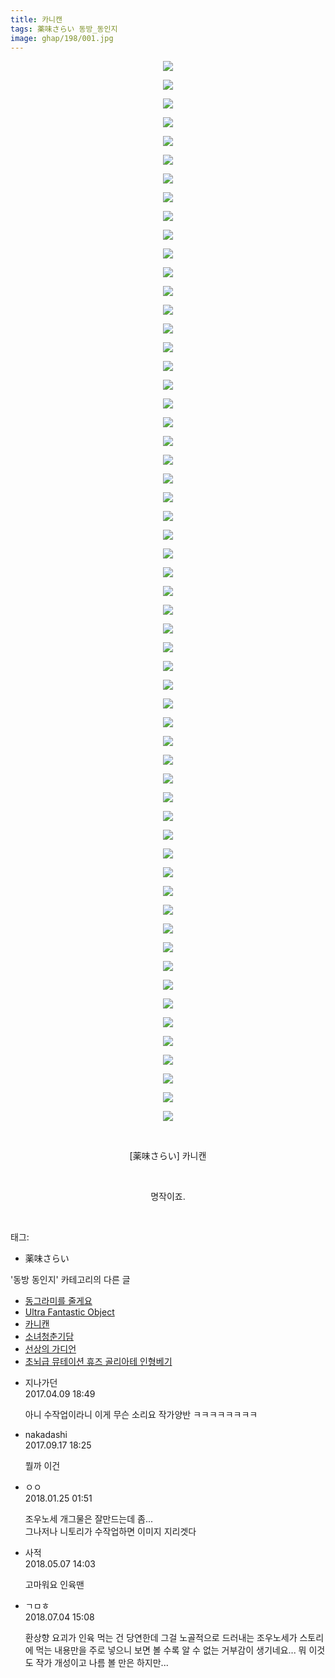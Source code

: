 ```yaml
---
title: 카니캔
tags: 薬味さらい 동방_동인지
image: ghap/198/001.jpg
---
```

<div class="article">
<p style="text-align: center; clear: none; float: none;"><img src="{{ site.nasurl }}/ghap/198/001.jpg"/></p>
<p style="text-align: center; clear: none; float: none;"><img src="{{ site.nasurl }}/ghap/198/002.jpg"/></p>
<p style="text-align: center; clear: none; float: none;"><img src="{{ site.nasurl }}/ghap/198/003.jpg"/></p>
<p style="text-align: center; clear: none; float: none;"><img src="{{ site.nasurl }}/ghap/198/004.jpg"/></p>
<p style="text-align: center; clear: none; float: none;"><img src="{{ site.nasurl }}/ghap/198/005.jpg"/></p>
<p style="text-align: center; clear: none; float: none;"><img src="{{ site.nasurl }}/ghap/198/006.jpg"/></p>
<p style="text-align: center; clear: none; float: none;"><img src="{{ site.nasurl }}/ghap/198/007.jpg"/></p>
<p style="text-align: center; clear: none; float: none;"><img src="{{ site.nasurl }}/ghap/198/008.jpg"/></p>
<p style="text-align: center; clear: none; float: none;"><img src="{{ site.nasurl }}/ghap/198/009.jpg"/></p>
<p style="text-align: center; clear: none; float: none;"><img src="{{ site.nasurl }}/ghap/198/010.jpg"/></p>
<p style="text-align: center; clear: none; float: none;"><img src="{{ site.nasurl }}/ghap/198/011.jpg"/></p>
<p style="text-align: center; clear: none; float: none;"><img src="{{ site.nasurl }}/ghap/198/012.jpg"/></p>
<p style="text-align: center; clear: none; float: none;"><img src="{{ site.nasurl }}/ghap/198/013.jpg"/></p>
<p style="text-align: center; clear: none; float: none;"><img src="{{ site.nasurl }}/ghap/198/014.jpg"/></p>
<p style="text-align: center; clear: none; float: none;"><img src="{{ site.nasurl }}/ghap/198/015.jpg"/></p>
<p style="text-align: center; clear: none; float: none;"><img src="{{ site.nasurl }}/ghap/198/016.jpg"/></p>
<p style="text-align: center; clear: none; float: none;"><img src="{{ site.nasurl }}/ghap/198/017.jpg"/></p>
<p style="text-align: center; clear: none; float: none;"><img src="{{ site.nasurl }}/ghap/198/018.jpg"/></p>
<p style="text-align: center; clear: none; float: none;"><img src="{{ site.nasurl }}/ghap/198/019.jpg"/></p>
<p style="text-align: center; clear: none; float: none;"><img src="{{ site.nasurl }}/ghap/198/020.jpg"/></p>
<p style="text-align: center; clear: none; float: none;"><img src="{{ site.nasurl }}/ghap/198/021.jpg"/></p>
<p style="text-align: center; clear: none; float: none;"><img src="{{ site.nasurl }}/ghap/198/022.jpg"/></p>
<p style="text-align: center; clear: none; float: none;"><img src="{{ site.nasurl }}/ghap/198/023.jpg"/></p>
<p style="text-align: center; clear: none; float: none;"><img src="{{ site.nasurl }}/ghap/198/024.jpg"/></p>
<p style="text-align: center; clear: none; float: none;"><img src="{{ site.nasurl }}/ghap/198/025.jpg"/></p>
<p style="text-align: center; clear: none; float: none;"><img src="{{ site.nasurl }}/ghap/198/026.jpg"/></p>
<p style="text-align: center; clear: none; float: none;"><img src="{{ site.nasurl }}/ghap/198/027.jpg"/></p>
<p style="text-align: center; clear: none; float: none;"><img src="{{ site.nasurl }}/ghap/198/028.jpg"/></p>
<p style="text-align: center; clear: none; float: none;"><img src="{{ site.nasurl }}/ghap/198/029.jpg"/></p>
<p style="text-align: center; clear: none; float: none;"><img src="{{ site.nasurl }}/ghap/198/030.jpg"/></p>
<p style="text-align: center; clear: none; float: none;"><img src="{{ site.nasurl }}/ghap/198/031.jpg"/></p>
<p style="text-align: center; clear: none; float: none;"><img src="{{ site.nasurl }}/ghap/198/032.jpg"/></p>
<p style="text-align: center; clear: none; float: none;"><img src="{{ site.nasurl }}/ghap/198/033.jpg"/></p>
<p style="text-align: center; clear: none; float: none;"><img src="{{ site.nasurl }}/ghap/198/034.jpg"/></p>
<p style="text-align: center; clear: none; float: none;"><img src="{{ site.nasurl }}/ghap/198/035.jpg"/></p>
<p style="text-align: center; clear: none; float: none;"><img src="{{ site.nasurl }}/ghap/198/036.jpg"/></p>
<p style="text-align: center; clear: none; float: none;"><img src="{{ site.nasurl }}/ghap/198/037.jpg"/></p>
<p style="text-align: center; clear: none; float: none;"><img src="{{ site.nasurl }}/ghap/198/038.jpg"/></p>
<p style="text-align: center; clear: none; float: none;"><img src="{{ site.nasurl }}/ghap/198/039.jpg"/></p>
<p style="text-align: center; clear: none; float: none;"><img src="{{ site.nasurl }}/ghap/198/040.jpg"/></p>
<p style="text-align: center; clear: none; float: none;"><img src="{{ site.nasurl }}/ghap/198/041.jpg"/></p>
<p style="text-align: center; clear: none; float: none;"><img src="{{ site.nasurl }}/ghap/198/042.jpg"/></p>
<p style="text-align: center; clear: none; float: none;"><img src="{{ site.nasurl }}/ghap/198/043.jpg"/></p>
<p style="text-align: center; clear: none; float: none;"><img src="{{ site.nasurl }}/ghap/198/044.jpg"/></p>
<p style="text-align: center; clear: none; float: none;"><img src="{{ site.nasurl }}/ghap/198/045.jpg"/></p>
<p style="text-align: center; clear: none; float: none;"><img src="{{ site.nasurl }}/ghap/198/046.jpg"/></p>
<p style="text-align: center; clear: none; float: none;"><img src="{{ site.nasurl }}/ghap/198/047.jpg"/></p>
<p style="text-align: center; clear: none; float: none;"><img src="{{ site.nasurl }}/ghap/198/048.jpg"/></p>
<p style="text-align: center; clear: none; float: none;"><img src="{{ site.nasurl }}/ghap/198/049.jpg"/></p>
<p style="text-align: center; clear: none; float: none;"><img src="{{ site.nasurl }}/ghap/198/050.jpg"/></p>
<p style="text-align: center; clear: none; float: none;"><img src="{{ site.nasurl }}/ghap/198/051.jpg"/></p>
<p style="text-align: center; clear: none; float: none;"><img src="{{ site.nasurl }}/ghap/198/052.jpg"/></p>
<p style="text-align: center; clear: none; float: none;"><img src="{{ site.nasurl }}/ghap/198/053.jpg"/></p>
<p style="text-align: center; clear: none; float: none;"><img src="{{ site.nasurl }}/ghap/198/054.jpg"/></p>
<p style="text-align: center; clear: none; float: none;"><img src="{{ site.nasurl }}/ghap/198/055.jpg"/></p>
<p style="text-align: center; clear: none; float: none;"><img src="{{ site.nasurl }}/ghap/198/056.jpg"/></p>
<p style="text-align: center; clear: none; float: none;"><img src="{{ site.nasurl }}/ghap/198/057.jpg"/></p>
<p style="text-align: center; clear: none; float: none;"><br/></p>
<p style="text-align: center; clear: none; float: none;">[薬味さらい] 카니캔</p>
<p style="text-align: center; clear: none; float: none;"><br/></p>
<p style="text-align: center; clear: none; float: none;">명작이죠.</p>
<p><br/></p>
</div><div class="tagTrail">
<p>태그: </p>
<ul>
<li>薬味さらい</li>
</ul>
</div><div class="another">
<p>'동방 동인지' 카테고리의 다른 글</p>
<ul>
<li><a href="/2016-06-18-ghap_200">동그라미를 줄게요</a></li>
<li><a href="/2016-06-18-ghap_199">Ultra Fantastic Object</a></li>
<li><a href="/2016-06-18-ghap_198">카니캔</a></li>
<li><a href="/2016-06-18-ghap_197">소녀청춘기담</a></li>
<li><a href="/2016-06-18-ghap_195">선상의 가디언</a></li>
<li><a href="/2016-06-18-ghap_194">초뇌급 뮤테이션 휴즈 골리아테 인형베기</a></li>
</ul>
</div><div class="cb_module cb_fluid">
<div class="cb_wrt cb_profile">
<div class="comment">
<ul>
<li class="cb_thumb_off" id="comment14961534">
<div class="cb_comment_area">
<div class="cb_info_area">
<div class="cb_section">
<span class="cb_nick_name">지나가던</span>
</div>
<div class="cb_section">
<span class="cb_date">2017.04.09 18:49 </span>
</div>
</div>
<div class="cb_dsc_comment">
<p class="cb_dsc">
											아니 수작업이라니 이게 무슨 소리요 작가양반 ㅋㅋㅋㅋㅋㅋㅋㅋ
										</p>
</div>
</div></li>
<li class="cb_thumb_off" id="comment15084800">
<div class="cb_comment_area">
<div class="cb_info_area">
<div class="cb_section">
<span class="cb_nick_name">nakadashi</span>
</div>
<div class="cb_section">
<span class="cb_date">2017.09.17 18:25 </span>
</div>
</div>
<div class="cb_dsc_comment">
<p class="cb_dsc">
											뭘까 이건
										</p>
</div>
</div></li>
<li class="cb_thumb_off" id="comment15182314">
<div class="cb_comment_area">
<div class="cb_info_area">
<div class="cb_section">
<span class="cb_nick_name">ㅇㅇ</span>
</div>
<div class="cb_section">
<span class="cb_date">2018.01.25 01:51 </span>
</div>
</div>
<div class="cb_dsc_comment">
<p class="cb_dsc">
											조우노세 개그물은 잘만드는데 좀...<br/>
그나저나 니토리가 수작업하면 이미지 지리겟다
										</p>
</div>
</div></li>
<li class="cb_thumb_off" id="comment15251877">
<div class="cb_comment_area">
<div class="cb_info_area">
<div class="cb_section">
<span class="cb_nick_name">사적</span>
</div>
<div class="cb_section">
<span class="cb_date">2018.05.07 14:03 </span>
</div>
</div>
<div class="cb_dsc_comment">
<p class="cb_dsc">
											고마워요 인육맨
										</p>
</div>
</div></li>
<li class="cb_thumb_off" id="comment15280561">
<div class="cb_comment_area">
<div class="cb_info_area">
<div class="cb_section">
<span class="cb_nick_name">ㄱㅁㅎ</span>
</div>
<div class="cb_section">
<span class="cb_date">2018.07.04 15:08 </span>
</div>
</div>
<div class="cb_dsc_comment">
<p class="cb_dsc">
											환상향 요괴가 인육 먹는 건 당연한데 그걸 노골적으로 드러내는 조우노세가 스토리에 먹는 내용만을 주로 넣으니 보면 볼 수록 알 수 없는 거부감이 생기네요... 뭐 이것도 작가 개성이고 나름 볼 만은 하지만...
										</p>
</div>
</div></li>
</ul>
</div>
</div><!-- commentList close -->
</div>